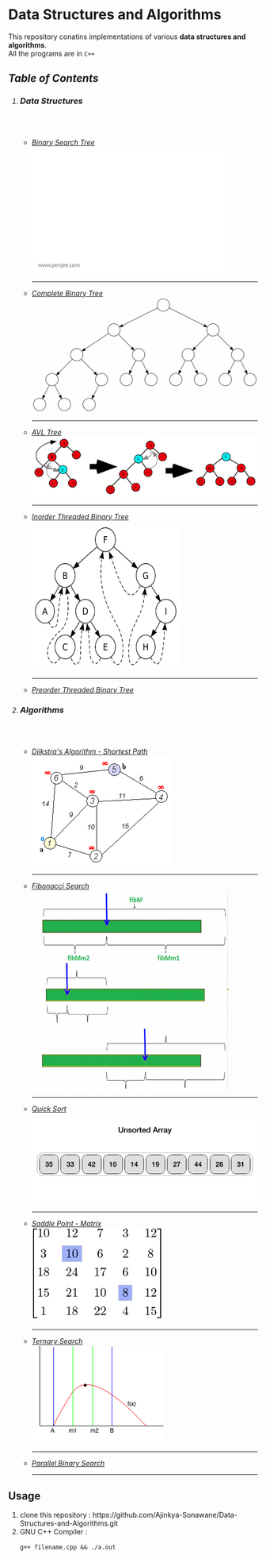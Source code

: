 # Data Structures and Algorithms
This repository conatins implementations of various **data structures and algorithms**.<br>
All the programs are in `C++`
<i>
  ## Table of Contents
  <ol>
    <li><h3> Data Structures</h3><br><br></li>
    <ul>
      <li>
        <a href="bst.cpp">Binary Search Tree</a><br>
          <img src="/images/bst_anim.gif"><br>
        <hr>
      </li>
      <li><a href="cbt.cpp">Complete Binary Tree</a><br>
        <img src="/images/cbt.png"><br>
        <hr>
      </li>
      <li><a href="dic.cpp">AVL Tree</a><br>
                <img src="/images/avl.jpg"><br>
        <hr>
      </li>
      <li><a href="inTbt.cpp">Inorder Threaded Binary Tree</a><br>
                <img src="/images/itbt.png" width=300 height=300><br>
        <hr>
      </li>
      <li><a href="preTBT.cpp">Preorder Threaded Binary Tree</a></li>
    </ul>
    <li><h3> Algorithms</h3><br><br></li>
    <ul>
      <li><a href="dj.cpp">Djikstra's Algorithm - Shortest Path</a><br>
                <img src="/images/dj.gif"><br>
        <hr></li>
      <li><a href="fibonacci_search.cpp">Fibonacci Search</a><br>
                <img src="/images/fib.png" width=400 height=400><br>
        <hr></li>
      <li><a href="quick_sort.cpp">Quick Sort</a><br>
                <img src="/images/quick.gif"><br>
        <hr>
      </li>
      <li><a href="saddle_point.cpp">Saddle Point - Matrix</a><br>
                <img src="/images/saddle.jpg"><br>
        <hr></li>
      <li><a href="ternary_search.cpp">Ternary Search</a><br>
                <img src="/images/ternary.png"><br>
        <hr></li>
    </li>
      <li><a href="parallel_bin.cpp">Parallel Binary Search</a><br>
             <hr>
    </li>
    </ul>
  </ol>
</i>

   ## Usage
   <ol>
    <li> clone this repository : https://github.com/Ajinkya-Sonawane/Data-Structures-and-Algorithms.git </li>
  <li> GNU C++ Compiler : <pre><code>g++ filename.cpp && ./a.out</code></pre></li>
  </ol>
